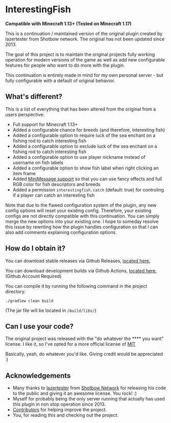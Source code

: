 # InterestingFish

**Compatible with Minecraft 1.13+ (Tested on Minecraft 1.17)**

This is a continuation / maintained version of the original plugin created by lazertester from Shotbow network.
The original has not been updated since 2013.

The goal of this project is to maintain the original projects fully working operation for modern versions of the game
as well as add new configurable features for people who want to do more with the plugin.

This continuation is entirely made in mind for my own personal server - but fully configurable with a default of original
behavior.

## What's different?

This is a list of everything that has been altered from the original from a users perspective:
* Full support for Minecraft 1.13+
* Added a configurable chance for breeds (and therefore, interesting fish)
* Added a configurable option to require luck of the sea enchant on a fishing rod to catch interesting fish
* Added a configurable option to exclude luck of the sea enchant on a fishing rod to catch interesting fish
* Added a configurable option to use player nickname instead of username on fish labels
* Added a configurable option to show fish label when right clicking an item frame
* Added [MiniMessage support](https://docs.adventure.kyori.net/minimessage.html#format) so that you can use fancy effects and full RGB color for fish descriptors and breeds
* Added a permission `interestingfish.catch` (default: true) for controling if a player can catch an interesting fish

Note that due to the flawed configuration system of the plugin, any new config options will reset your existing config.
Therefore, your existing configs are not directly compatible with this continuation. You can simply merge the new options
into your existing one. I hope to someday resolve this issue by rewriting how the plugin handles configuration so that
I can also add comments explaining configuration options.

## How do I obtain it?

You can download stable releases via Github Releases, [located here.](https://github.com/Puremin0rez/InterestingFish/releases)

You can download development builds via Github Actions, [located here.](https://github.com/Puremin0rez/InterestingFish/actions?query=branch%3Amaster+is%3Asuccess) (Github Account Required)

You can compile it by running the following command in the project directory:

```
./gradlew clean build
```

(The jar file will be located in `/build/libs/`)

## Can I use your code?

The original project was released with the "do whatever the **** you want" license.
I like it, so I've opted for a more official license of [MIT](LICENSE.md)

Basically, yeah, do whatever you'd like. Giving credit would be appreciated :)

## Acknowledgements

* Many thanks to [lazertester](https://github.com/lazertester) from [Shotbow Network](https://shotbow.net) for releasing his code to the public and giving it an awesome license. You rock! :)
* Myself for probably being the only server running that actually has used this plugin in non stop operation since 2013.
* [Contributors](https://github.com/Puremin0rez/InterestingFish/graphs/contributors) for helping improve the project.
* You, for reading this and checking out the project.
